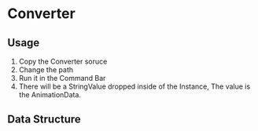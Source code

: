 # Converter

## Usage

1. Copy the Converter soruce
2. Change the path
3. Run it in the Command Bar
4. There will be a StringValue dropped inside of the Instance, The value is the AnimationData.

## Data Structure

```lua
```
